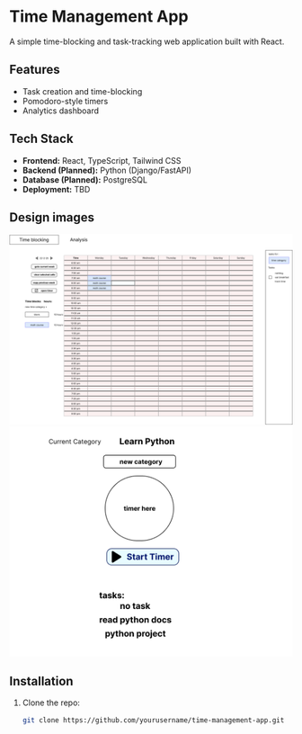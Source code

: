# Time Management App

A simple time-blocking and task-tracking web application built with React.

## Features
- Task creation and time-blocking
- Pomodoro-style timers
- Analytics dashboard

## Tech Stack
- **Frontend:** React, TypeScript, Tailwind CSS
- **Backend (Planned):** Python (Django/FastAPI)
- **Database (Planned):** PostgreSQL
- **Deployment:** TBD

## Design images
![Time blocking UI](./design_documents/Main_page.png)
![Timer UI](./design_documents/Timer_Modal.png)


## Installation
1. Clone the repo:
   ```bash
   git clone https://github.com/yourusername/time-management-app.git
